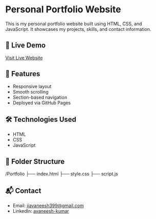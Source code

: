 # Personal Portfolio Website

This is my personal portfolio website built using HTML, CSS, and JavaScript. It showcases my projects, skills, and contact information.

## 🔗 Live Demo
[Visit Live Website](https://ji-avaneesh.github.io/Portfolio/)

## 🚀 Features
- Responsive layout
- Smooth scrolling
- Section-based navigation
- Deployed via GitHub Pages

## 🛠️ Technologies Used
- HTML
- CSS
- JavaScript

## 📁 Folder Structure
/Portfolio
├── index.html
├── style.css
├── script.js

## 📬 Contact
- Email: jiavaneesh399@gmail.com
- LinkedIn: [avaneesh-kumar](https://www.linkedin.com/in/avaneesh-kumar-73296b14b)

